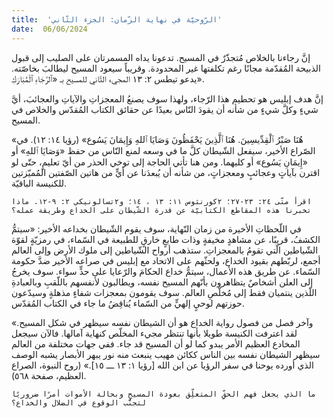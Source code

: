 ```yaml
---
title:  'الرّوحيّة في نهاية الزّمان: الجزء الثّاني'
date:  06/06/2024
---
```


إنَّ رجاءنا بالخلاص  مُتجذّرٌ في المسيح. تدعونا يداه المسمرتان على الصليب إلى قبول الذبيحة المُقدّمة مجانًا رغم تكلفتها غير المحدودة. وقريباً سيعود المسيح ليطالبَ بخاصّته. يدعو تيطس ٢: ١٣ المجيء الثّاني للمسيح بـ «ٱلرَّجَاءِ ٱلْمُبَارَكِ».

إنَّ هدف إبليس هو تحطيم هذا الرّجاء، ولهذا سوف يصنعُ المعجزاتِ والآياتِ والعجائبَ، أيَّ شيءٍ وكلَّ شيءٍ من شأنه أن يقودَ النّاس بعيدًا عن حقائق الكتاب المُقدّس والخلاص في المسيح.

«هُنَا صَبْرُ ٱلْقِدِّيسِينَ. هُنَا ٱلَّذِينَ يَحْفَظُونَ وَصَايَا ٱللهِ وَإِيمَانَ يَسُوع» (رؤيا ١٤: ١٢). في الصّراع الأخير، سيفعل الشّيطان كلَّ ما في وسعه لمنع النّاس من حفظ «وَصَايَا ٱللهِ» أو «إِيمَانِ يَسُوع» أو كليهما. ومن هنا تأتي الحاجة إلى توخي الحذر من أيّ تعليمٍ، حتّى لو اقترن بآياتٍ وعجائبٍ ومعجزاتٍ، من شأنه أن يُبعدَنا عن أيٍّ من هاتين الصّفتين المُميّزتين للكنيسة الباقيّة.

`اقرأ متّى ٢٤: ٢٣-٢٧؛ ٢كورنثوس ١١: ١٣ ، ١٤؛ و٢تسالونيكي ٢: ٩-١٢. ماذا تخبرنا هذه المقاطع الكتابيّة عن قدرة الشّيطان على الخداع وطريقة عمله؟`

في اللّحظاتِ الأخيرة من زمان النّهاية، سوف يقوم الشّيطان بخداعه الأخير: «سيتمُّ الكشفُ، قريبًا، عن مشاهدٍ مخيفةٍ وذات طابعٍ خارقٍ للطبيعة في السّماء، في رمزيّةٍ لقوّة الشّياطين الّتي تقومُ بالمعجزاتِ. ستذهب أرواح الشّياطين إلى ملوك الأرض وإلى العالم أجمع، لربّطهم بقيود الخداع، ولحثّهم على الاتحاد مع إبليس في صراعه الأخير ضدَّ حكومة السّماء. عن طريق هذه الأعمال، سيتمُّ خداع الحكامَ والرّعايا على حدٍّ سواء. سوف يخرجُ إلى العلن أشخاصٌ يتظاهرون بأنّهم المسيح نفسه، ويطالبون لأنفسهم باللّقبِ وبالعبادةِ اللّذين ينتميان فقط إلى مُخلّصِ العالم. سوف يقومون بمعجزات شفاءٍ مذهلةٍ وسيدّعون حوزتهم لوحيٍ إلهيٍّ من السّماء يُناقِضُ ما جاء في الكتاب المُقدّس.

«وآخر فصل من فصول رواية الخداع هو أن الشيطان نفسه سيظهر في شكل المسيح. لقد اعترفت الكنيسة طويلا بأنها تنتظر مجيء المخلّص كنهاية آمالها. فالآن سيجعل المخادع العظيم الأمر يبدو كما لو أن المسيح قد جاء. ففي جهات مختلفة من العالم سيظهر الشيطان نفسه بين الناس ككائن مهيب ينبعث منه نور يبهر الأبصار يشبه الوصف الذي أورده يوحنا في سفر الرؤيا عن ابن الله [رؤيا ١: ١٣ ـــ ١٥].» (روح النبوة، الصراع العظيم، صفحة ٥٦٨).

`ما الذي يجعل فهم الحقِّ المتعلِّق بعودة المسيح وبحالة الأموات أمرًا ضروريًا لتجنُّب الوقوع في الضلال والخداع؟`